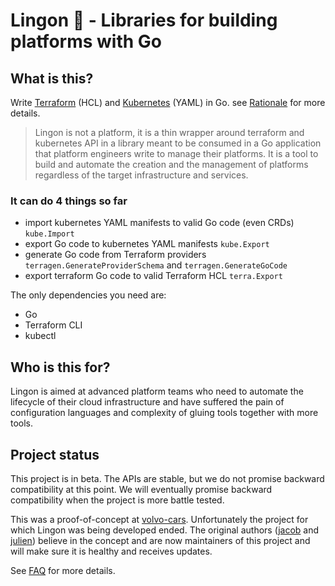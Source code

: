 # Lingon 🍒 - Libraries for building platforms with Go

## What is this?

Write [Terraform](https://github.com/golingon/lingon/tree/main/docs/terraform/) (HCL) and [Kubernetes](https://github.com/golingon/lingon/tree/main/docs/kubernetes/) (YAML) in Go. see [Rationale](https://github.com/golingon/lingon/tree/main/docs/rationale.md) for more details.

> Lingon is not a platform, it is a thin wrapper around terraform and kubernetes API in a library
> meant to be consumed in a Go application that platform engineers write to manage their platforms.
> It is a tool to build and automate the creation and the management of platforms regardless of the target infrastructure and services.

### It can do 4 things so far

- import kubernetes YAML manifests to valid Go code (even CRDs)  `kube.Import`
- export Go code to kubernetes YAML manifests  `kube.Export`
- generate Go code from Terraform providers `terragen.GenerateProviderSchema` and `terragen.GenerateGoCode`
- export terraform Go code to valid Terraform HCL  `terra.Export`

The only dependencies you need are:

- Go
- Terraform CLI
- kubectl

## Who is this for?

Lingon is aimed at advanced platform teams who need to automate the lifecycle of their cloud infrastructure
and have suffered the pain of configuration languages and complexity of gluing tools together with more tools.

## Project status

This project is in beta.
The APIs are stable, but we do not promise backward compatibility at this point.
We will eventually promise backward compatibility when the project is more battle tested.

This was a proof-of-concept at [volvo-cars](https://github.com/volvo-cars).
Unfortunately the project for which Lingon was being developed ended.
The original authors ([jacob](https://github.com/jlarfors) and [julien](https://github.com/veggiemonk)) believe in the concept and are
now maintainers of this project and will make sure it is healthy and receives updates.

See [FAQ](https://github.com/golingon/lingon/tree/main/docs/faq.md) for more details.

<!--

**Here are some ideas to get you started:**

🙋‍♀️ A short introduction - what is your organization all about?
🌈 Contribution guidelines - how can the community get involved?
👩‍💻 Useful resources - where can the community find your docs? Is there anything else the community should know?
🍿 Fun facts - what does your team eat for breakfast?
🧙 Remember, you can do mighty things with the power of [Markdown](https://docs.github.com/github/writing-on-github/getting-started-with-writing-and-formatting-on-github/basic-writing-and-formatting-syntax)
-->
